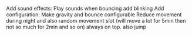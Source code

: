 Add sound effects: Play sounds when bouncing
add blinking
Add configuration: Make gravity and bounce configurable
Reduce movement during night and also random movement slot (will move a lot for 5min then not so much for 2min and so on)
always on top. also jump
